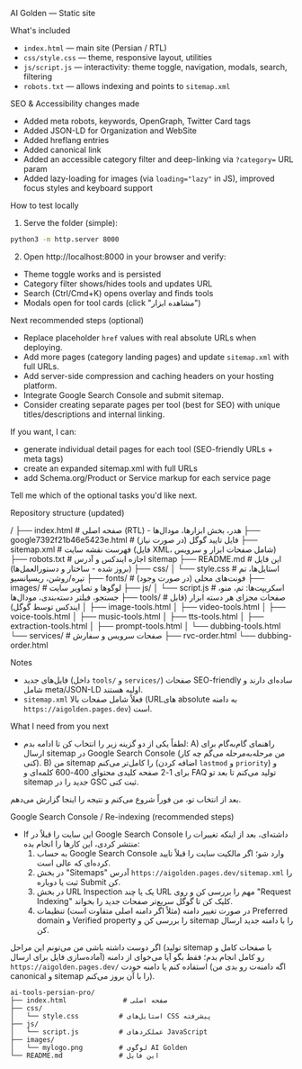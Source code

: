 AI Golden — Static site

What's included
- `index.html` — main site (Persian / RTL)
- `css/style.css` — theme, responsive layout, utilities
- `js/script.js` — interactivity: theme toggle, navigation, modals, search, filtering
- `robots.txt` — allows indexing and points to `sitemap.xml`

SEO & Accessibility changes made
- Added meta robots, keywords, OpenGraph, Twitter Card tags
- Added JSON-LD for Organization and WebSite
- Added hreflang entries
- Added canonical link
- Added an accessible category filter and deep-linking via `?category=` URL param
- Added lazy-loading for images (via `loading="lazy"` in JS), improved focus styles and keyboard support

How to test locally
1. Serve the folder (simple):

```bash
python3 -m http.server 8000
```

2. Open http://localhost:8000 in your browser and verify:
- Theme toggle works and is persisted
- Category filter shows/hides tools and updates URL
- Search (Ctrl/Cmd+K) opens overlay and finds tools
- Modals open for tool cards (click "مشاهده ابزار")

Next recommended steps (optional)
- Replace placeholder `href` values with real absolute URLs when deploying.
- Add more pages (category landing pages) and update `sitemap.xml` with full URLs.
- Add server-side compression and caching headers on your hosting platform.
- Integrate Google Search Console and submit sitemap.
- Consider creating separate pages per tool (best for SEO) with unique titles/descriptions and internal linking.

If you want, I can:
- generate individual detail pages for each tool (SEO-friendly URLs + meta tags)
- create an expanded sitemap.xml with full URLs
- add Schema.org/Product or Service markup for each service page

Tell me which of the optional tasks you'd like next.

Repository structure (updated)

/
├── index.html                # صفحه اصلی (RTL) - هدر، بخش ابزارها، مودال‌ها
├── google7392f21b46e5423e.html # فایل تایید گوگل (در صورت نیاز)
├── sitemap.xml               # فهرست نقشه سایت (فایل XML، شامل صفحات ابزار و سرویس)
├── robots.txt                # اجازه ایندکس و آدرس sitemap
├── README.md                 # این فایل (بروز شده - ساختار و دستورالعمل‌ها)
├── css/
│   └── style.css             # استایل‌ها، تم تیره/روشن، ریسپانسیو
├── fonts/                    # فونت‌های محلی (در صورت وجود)
├── images/                   # لوگوها و تصاویر سایت
├── js/
│   └── script.js             # اسکریپت‌ها: تم، منو، جستجو، فیلتر دسته‌بندی، مودال‌ها
├── tools/                    # صفحات مجزای هر دسته ابزار (قابل ایندکس توسط گوگل)
│   ├── image-tools.html
│   ├── video-tools.html
│   ├── voice-tools.html
│   ├── music-tools.html
│   ├── tts-tools.html
│   ├── extraction-tools.html
│   ├── prompt-tools.html
│   └── dubbing-tools.html
└── services/                 # صفحات سرویس و سفارش
		├── rvc-order.html
		└── dubbing-order.html

Notes
- فایل‌های جدید (داخل `tools/` و `services/`) صفحات SEO-friendly ساده‌ای دارند و شامل meta/JSON-LD اولیه هستند.
- `sitemap.xml` فعلاً شامل صفحات بالا (URLهای absolute به دامنه `https://aigolden.pages.dev`) است.

What I need from you next
- لطفاً یکی از دو گزینه زیر را انتخاب کن تا ادامه بدم:
	A) راهنمای گام‌به‌گام برای ارسال sitemap در Google Search Console (من مرحله‌به‌مرحله می‌گم چه کار کنی).
	B) من sitemap را کامل‌تر می‌کنم (اضافه کردن `lastmod` و `priority`) و برای 1-2 صفحه کلیدی محتوای 400-600 کلمه‌ای و FAQ تولید می‌کنم تا بعد تو sitemap جدید را در GSC ثبت کنی.

بعد از انتخاب تو، من فوراً شروع می‌کنم و نتیجه را اینجا گزارش می‌دهم.

Google Search Console / Re-indexing (recommended steps)
- If این سایت را قبلاً در Google Search Console داشته‌ای، بعد از اینکه تغییرات را منتشر کردی، این کارها را انجام بده:
	1) به حساب Google Search Console وارد شو؛ اگر مالکیت سایت را قبلاً تایید کرده‌ای که عالی است.
	2) در بخش "Sitemaps" آدرس `https://aigolden.pages.dev/sitemap.xml` را ثبت یا دوباره Submit کن.
	3) در بخش URL Inspection یک یا چند URL مهم را بررسی کن و روی "Request Indexing" کلیک کن تا گوگل سریع‌تر صفحات جدید را بخواند.
	4) در صورت تغییر دامنه (مثلاً اگر دامنه اصلی متفاوت است) تنظیمات Preferred domain و Verified property را بررسی کن و sitemap را با دامنه جدید ارسال کن.

اگر دوست داشته باشی من می‌تونم این مراحل (تولید sitemap با صفحات کامل و آماده‌سازی فایل برای ارسال) رو کامل انجام بدم؛ فقط بگو آیا می‌خوای از دامنه `https://aigolden.pages.dev/` استفاده کنم یا دامنه خودت (اگه دامنه‌ت رو بدی من canonical و sitemap را با آن بروز می‌کنم).

```
ai-tools-persian-pro/
├── index.html              # صفحه اصلی
├── css/
│   └── style.css          # استایل‌های CSS پیشرفته
├── js/
│   └── script.js          # عملکردهای JavaScript
├── images/
│   └── mylogo.png         # لوگوی AI Golden
└── README.md              # این فایل
```
